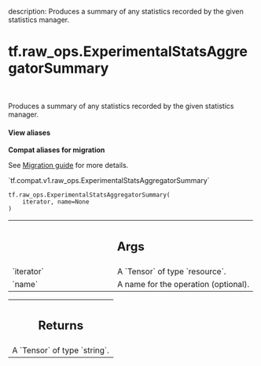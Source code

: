 description: Produces a summary of any statistics recorded by the given statistics manager.

<div itemscope itemtype="http://developers.google.com/ReferenceObject">
<meta itemprop="name" content="tf.raw_ops.ExperimentalStatsAggregatorSummary" />
<meta itemprop="path" content="Stable" />
</div>

# tf.raw_ops.ExperimentalStatsAggregatorSummary

<!-- Insert buttons and diff -->

<table class="tfo-notebook-buttons tfo-api nocontent" align="left">

</table>



Produces a summary of any statistics recorded by the given statistics manager.

<section class="expandable">
  <h4 class="showalways">View aliases</h4>
  <p>
<b>Compat aliases for migration</b>
<p>See
<a href="https://www.tensorflow.org/guide/migrate">Migration guide</a> for
more details.</p>
<p>`tf.compat.v1.raw_ops.ExperimentalStatsAggregatorSummary`</p>
</p>
</section>

<pre class="devsite-click-to-copy prettyprint lang-py tfo-signature-link">
<code>tf.raw_ops.ExperimentalStatsAggregatorSummary(
    iterator, name=None
)
</code></pre>



<!-- Placeholder for "Used in" -->


<!-- Tabular view -->
 <table class="responsive fixed orange">
<colgroup><col width="214px"><col></colgroup>
<tr><th colspan="2"><h2 class="add-link">Args</h2></th></tr>

<tr>
<td>
`iterator`
</td>
<td>
A `Tensor` of type `resource`.
</td>
</tr><tr>
<td>
`name`
</td>
<td>
A name for the operation (optional).
</td>
</tr>
</table>



<!-- Tabular view -->
 <table class="responsive fixed orange">
<colgroup><col width="214px"><col></colgroup>
<tr><th colspan="2"><h2 class="add-link">Returns</h2></th></tr>
<tr class="alt">
<td colspan="2">
A `Tensor` of type `string`.
</td>
</tr>

</table>

